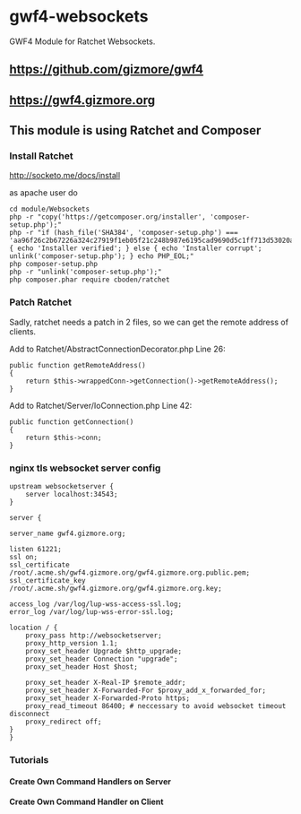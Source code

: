 # gwf4-websockets

GWF4 Module for Ratchet Websockets.

## https://github.com/gizmore/gwf4

## https://gwf4.gizmore.org


## This module is using Ratchet and Composer


### Install Ratchet

http://socketo.me/docs/install

as apache user do

    cd module/Websockets
    php -r "copy('https://getcomposer.org/installer', 'composer-setup.php');"
    php -r "if (hash_file('SHA384', 'composer-setup.php') === 'aa96f26c2b67226a324c27919f1eb05f21c248b987e6195cad9690d5c1ff713d53020a02ac8c217dbf90a7eacc9d141d') { echo 'Installer verified'; } else { echo 'Installer corrupt'; unlink('composer-setup.php'); } echo PHP_EOL;"
    php composer-setup.php
    php -r "unlink('composer-setup.php');"
    php composer.phar require cboden/ratchet
    

### Patch Ratchet

Sadly, ratchet needs a patch in 2 files, so we can get the remote address of clients.


Add to Ratchet/AbstractConnectionDecorator.php Line 26:
    
    public function getRemoteAddress()
    {
        return $this->wrappedConn->getConnection()->getRemoteAddress();
    }
    

Add to Ratchet/Server/IoConnection.php Line 42:

    public function getConnection()
    {
        return $this->conn;
    }



### nginx tls websocket server config

    upstream websocketserver {
        server localhost:34543;
    }

    server {
    
    server_name gwf4.gizmore.org;

    listen 61221;
    ssl on;
    ssl_certificate /root/.acme.sh/gwf4.gizmore.org/gwf4.gizmore.org.public.pem;
    ssl_certificate_key /root/.acme.sh/gwf4.gizmore.org/gwf4.gizmore.org.key;

    access_log /var/log/lup-wss-access-ssl.log;
    error_log /var/log/lup-wss-error-ssl.log;

    location / {
        proxy_pass http://websocketserver;
        proxy_http_version 1.1;
        proxy_set_header Upgrade $http_upgrade;
        proxy_set_header Connection "upgrade";
        proxy_set_header Host $host;

        proxy_set_header X-Real-IP $remote_addr;
        proxy_set_header X-Forwarded-For $proxy_add_x_forwarded_for;
        proxy_set_header X-Forwarded-Proto https;
        proxy_read_timeout 86400; # neccessary to avoid websocket timeout disconnect
        proxy_redirect off;
    }
    }

### Tutorials

#### Create Own Command Handlers on Server


#### Create Own Command Handler on Client

